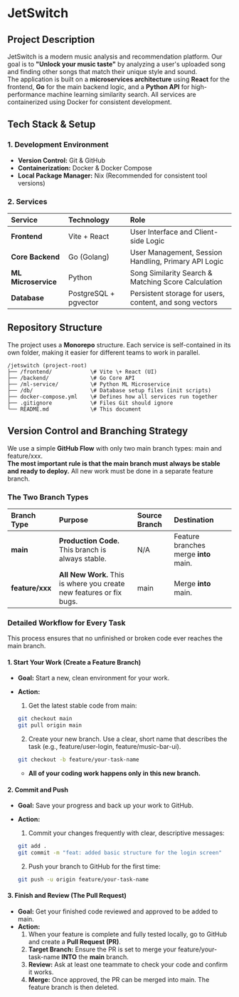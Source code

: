# **JetSwitch**

## **Project Description**

JetSwitch is a modern music analysis and recommendation platform. Our goal is to **"Unlock your music taste"** by analyzing a user's uploaded song and finding other songs that match their unique style and sound.  
The application is built on a **microservices architecture** using **React** for the frontend, **Go** for the main backend logic, and a **Python API** for high-performance machine learning similarity search. All services are containerized using Docker for consistent development.

## **Tech Stack & Setup**

### **1\. Development Environment**

* **Version Control:** Git & GitHub  
* **Containerization:** Docker & Docker Compose  
* **Local Package Manager:** Nix (Recommended for consistent tool versions)

### **2\. Services**

| Service | Technology | Role |
| :---- | :---- | :---- |
| **Frontend** | Vite \+ React | User Interface and Client-side Logic |
| **Core Backend** | Go (Golang) | User Management, Session Handling, Primary API Logic |
| **ML Microservice** | Python | Song Similarity Search & Matching Score Calculation |
| **Database** | PostgreSQL \+ pgvector | Persistent storage for users, content, and song vectors |

## **Repository Structure**

The project uses a **Monorepo** structure. Each service is self-contained in its own folder, making it easier for different teams to work in parallel.  
```
/jetswitch (project-root)  
├── /frontend/            \# Vite \+ React (UI)  
├── /backend/             \# Go Core API  
├── /ml-service/          \# Python ML Microservice  
├── /db/                  \# Database setup files (init scripts)  
├── docker-compose.yml    \# Defines how all services run together  
├── .gitignore            \# Files Git should ignore  
└── README.md             \# This document
```

## **Version Control and Branching Strategy**

We use a simple **GitHub Flow** with only two main branch types: main and feature/xxx.  
**The most important rule is that the main branch must always be stable and ready to deploy.** All new work must be done in a separate feature branch.

### **The Two Branch Types**

| Branch Type | Purpose | Source Branch | Destination |
| :---- | :---- | :---- | :---- |
| **main** | **Production Code.** This branch is always stable. | N/A | Feature branches merge **into** main. |
| **feature/xxx** | **All New Work.** This is where you create new features or fix bugs. | main | Merge **into** main. |

### **Detailed Workflow for Every Task**

This process ensures that no unfinished or broken code ever reaches the main branch.

#### **1\. Start Your Work (Create a Feature Branch)**

* **Goal:** Start a new, clean environment for your work.  
* **Action:**  
  1. Get the latest stable code from main:  
  ```bash
  git checkout main  
  git pull origin main
  ```

  2. Create your new branch. Use a clear, short name that describes the task (e.g., feature/user-login, feature/music-bar-ui).  
  ```bash
  git checkout -b feature/your-task-name
  ```

  * **All of your coding work happens only in this new branch.**

#### **2\. Commit and Push**

* **Goal:** Save your progress and back up your work to GitHub.  
* **Action:**  
  1. Commit your changes frequently with clear, descriptive messages:  
  ```bash
  git add .  
  git commit -m "feat: added basic structure for the login screen"
  ```

  2. Push your branch to GitHub for the first time:  
  ```bash
  git push -u origin feature/your-task-name
  ```

#### **3\. Finish and Review (The Pull Request)**

* **Goal:** Get your finished code reviewed and approved to be added to main.  
* **Action:**  
  1. When your feature is complete and fully tested locally, go to GitHub and create a **Pull Request (PR)**.  
  2. **Target Branch:** Ensure the PR is set to merge your feature/your-task-name **INTO** the **main** branch.  
  3. **Review:** Ask at least one teammate to check your code and confirm it works.  
  4. **Merge:** Once approved, the PR can be merged into main. The feature branch is then deleted.
